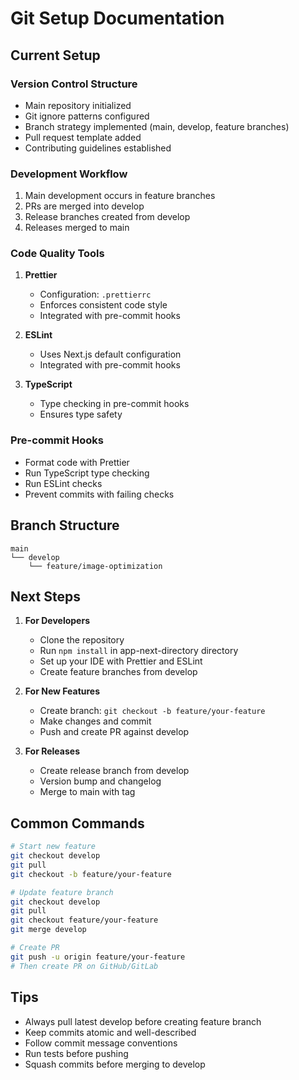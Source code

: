 # Git Setup Documentation

## Current Setup

### Version Control Structure
- Main repository initialized
- Git ignore patterns configured
- Branch strategy implemented (main, develop, feature branches)
- Pull request template added
- Contributing guidelines established

### Development Workflow
1. Main development occurs in feature branches
2. PRs are merged into develop
3. Release branches created from develop
4. Releases merged to main

### Code Quality Tools
1. **Prettier**
   - Configuration: `.prettierrc`
   - Enforces consistent code style
   - Integrated with pre-commit hooks

2. **ESLint**
   - Uses Next.js default configuration
   - Integrated with pre-commit hooks

3. **TypeScript**
   - Type checking in pre-commit hooks
   - Ensures type safety

### Pre-commit Hooks
- Format code with Prettier
- Run TypeScript type checking
- Run ESLint checks
- Prevent commits with failing checks

## Branch Structure
```
main
└── develop
    └── feature/image-optimization
```

## Next Steps

1. **For Developers**
   - Clone the repository
   - Run `npm install` in app-next-directory directory
   - Set up your IDE with Prettier and ESLint
   - Create feature branches from develop

2. **For New Features**
   - Create branch: `git checkout -b feature/your-feature`
   - Make changes and commit
   - Push and create PR against develop

3. **For Releases**
   - Create release branch from develop
   - Version bump and changelog
   - Merge to main with tag

## Common Commands

```bash
# Start new feature
git checkout develop
git pull
git checkout -b feature/your-feature

# Update feature branch
git checkout develop
git pull
git checkout feature/your-feature
git merge develop

# Create PR
git push -u origin feature/your-feature
# Then create PR on GitHub/GitLab
```

## Tips
- Always pull latest develop before creating feature branch
- Keep commits atomic and well-described
- Follow commit message conventions
- Run tests before pushing
- Squash commits before merging to develop
